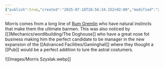 ```yaml
---
{"publish":true,"created":"2025-07-18T18:56:34.152+02:00","modified":"2025-07-18T17:55:13.967+02:00","cssclasses":""}
---
```


Morris comes from a long line of [Rum Gremlin](Gremlin-Rum) who have natural instincts that make them the ultimate barmen. This was also noticed by [[3Mechanics/wordlbuilding/The Doghouse]] who have a great nose fot business making him the perfect candidate to be manager in the new expansion of the [[Advanced Facilities/Gaminghall]] where they thought a [[Pub]] would be a perfect addition to lure the astral costumers.

![[Images/Morris Szyslak.webp]]